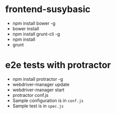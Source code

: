 # frontend-susybasic

- npm install bower -g
- bower install
- npm install grunt-cli -g
- npm install
- grunt

# e2e tests with protractor

- npm install protractor -g
- webdriver-manager update
- webdriver-manager start
- protractor conf.js 
- Sample configuration is in `conf.js`
- Sample test is in `spec.js`
